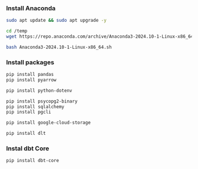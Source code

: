### Install Anaconda

```bash 
sudo apt update && sudo apt upgrade -y

cd /temp
wget https://repo.anaconda.com/archive/Anaconda3-2024.10-1-Linux-x86_64.sh

bash Anaconda3-2024.10-1-Linux-x86_64.sh

```

### Install packages 
```bash 
pip install pandas
pip install pyarrow

pip install python-dotenv

pip install psycopg2-binary
pip install sqlalchemy
pip install pgcli

pip install google-cloud-storage

pip install dlt

```




### Instal dbt Core

```bash
pip install dbt-core

```